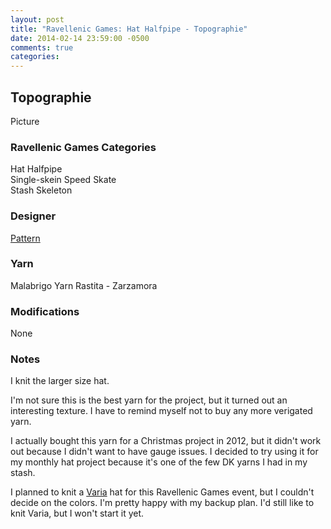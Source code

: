 ```yaml
---
layout: post
title: "Ravellenic Games: Hat Halfpipe - Topographie"
date: 2014-02-14 23:59:00 -0500
comments: true
categories: 
---
```


## Topographie

Picture

### Ravellenic Games Categories
Hat Halfpipe  
Single-skein Speed Skate  
Stash Skeleton  

### Designer
[Pattern](http://www.ravelry.com/patterns/library/topographie)

### Yarn
Malabrigo Yarn Rastita - Zarzamora

### Modifications
None

### Notes
I knit the larger size hat.

I'm not sure this is the best yarn for the project, but it turned out an interesting texture.
I have to remind myself not to buy any more verigated yarn.

I actually bought this yarn for a Christmas project in 2012, but it didn't work out because I 
didn't want to have gauge issues.  I decided to try using it for my monthly hat project because
it's one of the few DK yarns I had in my stash.

I planned to knit a [Varia](http://www.ravelry.com/patterns/library/varia) hat for this 
Ravellenic Games event, but I couldn't decide on the colors.  I'm pretty happy with my backup
plan.  I'd still like to knit Varia, but I won't start it yet.
